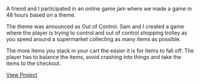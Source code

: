 A friend and I participated in an online game jam where we made a game in 48 hours based on a theme.

The theme was announced as Out of Control. Sam and I created a game where the player is trying to control and out of control shopping trolley as you speed around a supermarket collecting as many items as possible.

The more items you stack in your cart the easier it is for items to fall off. The player has to balance the items, avoid crashing into things and take the items to the checkout.

[View Project](https://wilkoco.itch.io/trolley-problems)